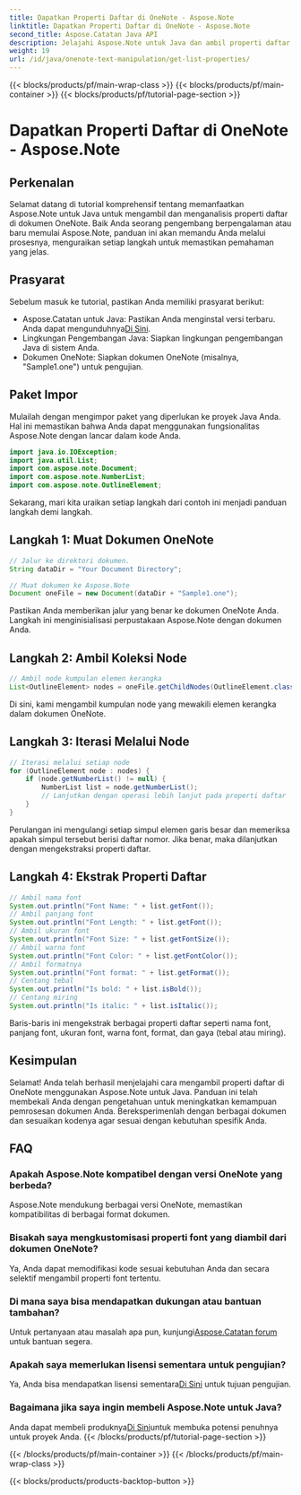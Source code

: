 ```yaml
---
title: Dapatkan Properti Daftar di OneNote - Aspose.Note
linktitle: Dapatkan Properti Daftar di OneNote - Aspose.Note
second_title: Aspose.Catatan Java API
description: Jelajahi Aspose.Note untuk Java dan ambil properti daftar dengan mudah di dokumen OneNote. Tingkatkan pemrosesan dokumen Anda dengan pustaka Java yang canggih ini.
weight: 19
url: /id/java/onenote-text-manipulation/get-list-properties/
---
```


{{< blocks/products/pf/main-wrap-class >}}
{{< blocks/products/pf/main-container >}}
{{< blocks/products/pf/tutorial-page-section >}}

# Dapatkan Properti Daftar di OneNote - Aspose.Note

## Perkenalan
Selamat datang di tutorial komprehensif tentang memanfaatkan Aspose.Note untuk Java untuk mengambil dan menganalisis properti daftar di dokumen OneNote. Baik Anda seorang pengembang berpengalaman atau baru memulai Aspose.Note, panduan ini akan memandu Anda melalui prosesnya, menguraikan setiap langkah untuk memastikan pemahaman yang jelas.
## Prasyarat
Sebelum masuk ke tutorial, pastikan Anda memiliki prasyarat berikut:
-  Aspose.Catatan untuk Java: Pastikan Anda menginstal versi terbaru. Anda dapat mengunduhnya[Di Sini](https://releases.aspose.com/note/java/).
- Lingkungan Pengembangan Java: Siapkan lingkungan pengembangan Java di sistem Anda.
- Dokumen OneNote: Siapkan dokumen OneNote (misalnya, "Sample1.one") untuk pengujian.
## Paket Impor
Mulailah dengan mengimpor paket yang diperlukan ke proyek Java Anda. Hal ini memastikan bahwa Anda dapat menggunakan fungsionalitas Aspose.Note dengan lancar dalam kode Anda.
```java
import java.io.IOException;
import java.util.List;
import com.aspose.note.Document;
import com.aspose.note.NumberList;
import com.aspose.note.OutlineElement;
```

Sekarang, mari kita uraikan setiap langkah dari contoh ini menjadi panduan langkah demi langkah.

## Langkah 1: Muat Dokumen OneNote

```java
// Jalur ke direktori dokumen.
String dataDir = "Your Document Directory";

// Muat dokumen ke Aspose.Note
Document oneFile = new Document(dataDir + "Sample1.one");
```

Pastikan Anda memberikan jalur yang benar ke dokumen OneNote Anda. Langkah ini menginisialisasi perpustakaan Aspose.Note dengan dokumen Anda.

## Langkah 2: Ambil Koleksi Node

```java
// Ambil node kumpulan elemen kerangka
List<OutlineElement> nodes = oneFile.getChildNodes(OutlineElement.class);
```

Di sini, kami mengambil kumpulan node yang mewakili elemen kerangka dalam dokumen OneNote.

## Langkah 3: Iterasi Melalui Node

```java
// Iterasi melalui setiap node
for (OutlineElement node : nodes) {
    if (node.getNumberList() != null) {
        NumberList list = node.getNumberList();
        // Lanjutkan dengan operasi lebih lanjut pada properti daftar
    }
}
```

Perulangan ini mengulangi setiap simpul elemen garis besar dan memeriksa apakah simpul tersebut berisi daftar nomor. Jika benar, maka dilanjutkan dengan mengekstraksi properti daftar.

## Langkah 4: Ekstrak Properti Daftar

```java
// Ambil nama font
System.out.println("Font Name: " + list.getFont());
// Ambil panjang font
System.out.println("Font Length: " + list.getFont());
// Ambil ukuran font
System.out.println("Font Size: " + list.getFontSize());
// Ambil warna font
System.out.println("Font Color: " + list.getFontColor());
// Ambil formatnya
System.out.println("Font format: " + list.getFormat());
// Centang tebal
System.out.println("Is bold: " + list.isBold());
// Centang miring
System.out.println("Is italic: " + list.isItalic());
```

Baris-baris ini mengekstrak berbagai properti daftar seperti nama font, panjang font, ukuran font, warna font, format, dan gaya (tebal atau miring).

## Kesimpulan
Selamat! Anda telah berhasil menjelajahi cara mengambil properti daftar di OneNote menggunakan Aspose.Note untuk Java. Panduan ini telah membekali Anda dengan pengetahuan untuk meningkatkan kemampuan pemrosesan dokumen Anda. Bereksperimenlah dengan berbagai dokumen dan sesuaikan kodenya agar sesuai dengan kebutuhan spesifik Anda.
## FAQ
### Apakah Aspose.Note kompatibel dengan versi OneNote yang berbeda?
Aspose.Note mendukung berbagai versi OneNote, memastikan kompatibilitas di berbagai format dokumen.
### Bisakah saya mengkustomisasi properti font yang diambil dari dokumen OneNote?
Ya, Anda dapat memodifikasi kode sesuai kebutuhan Anda dan secara selektif mengambil properti font tertentu.
### Di mana saya bisa mendapatkan dukungan atau bantuan tambahan?
 Untuk pertanyaan atau masalah apa pun, kunjungi[Aspose.Catatan forum](https://forum.aspose.com/c/note/28) untuk bantuan segera.
### Apakah saya memerlukan lisensi sementara untuk pengujian?
 Ya, Anda bisa mendapatkan lisensi sementara[Di Sini](https://purchase.aspose.com/temporary-license/) untuk tujuan pengujian.
### Bagaimana jika saya ingin membeli Aspose.Note untuk Java?
 Anda dapat membeli produknya[Di Sini](https://purchase.aspose.com/buy)untuk membuka potensi penuhnya untuk proyek Anda.
{{< /blocks/products/pf/tutorial-page-section >}}

{{< /blocks/products/pf/main-container >}}
{{< /blocks/products/pf/main-wrap-class >}}

{{< blocks/products/products-backtop-button >}}
